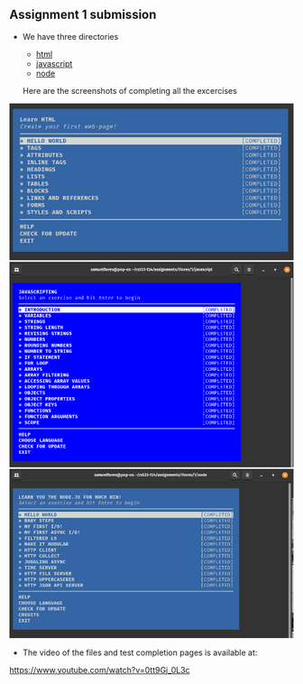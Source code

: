 
## Assignment 1 submission
* We have three directories
  * [html](html) 
  * [javascript](javascript)
  * [node](node)
  
  Here are the screenshots of completing all the excercises
  
<img src="html/learnhtml9-10-24.png">
<img src="javascript/javascripting2024-09-11.png">
<img src="node/learnyounode2024-09-12.png">

  
  * The video of the files and test completion pages is available at:
  
  https://www.youtube.com/watch?v=0tt9Gj_0L3c
  
